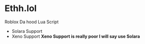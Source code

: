 # Ethh.lol
Roblox Da hood Lua Script
- Solara Support
- Xeno Support **Xeno Support is really poor I will say use Solara**
